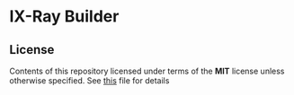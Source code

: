 # IX-Ray Builder

## License

Contents of this repository licensed under terms of the __MIT__ license unless otherwise specified. See [this](./LICENSE) file for details

